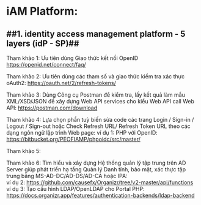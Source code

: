 # iAM Platform:
##1. identity access management platform - 5 layers (idP - SP)##
-----------
Tham khảo 1: Ưu tiên dùng Giao thức kết nối OpenID https://openid.net/connect/faq/

Tham khảo 2: Ưu tiên dùng các tham số và giao thức kiểm tra xác thực oAuth2: https://oauth.net/2/refresh-tokens/ 

Tham khảo 3: Dùng Công cụ Postman để kiểm tra, lấy kết quả làm mẫu XML/XSD/JSON để xây dựng Web API services cho kiểu Web API call Web API: https://postman.com/download

Tham khảo 4: Lựa chọn phần tuỳ biến sửa code các trang Login / Sign-in / Logout / Sign-out hoặc Check Refresh URL/ Refresh Token URL theo các dạng ngôn ngữ lập trình Web page: 
ví dụ 1: PHP với OpenID: https://bitbucket.org/PEOFIAMP/phpoidc/src/master/

Tham khảo 5: 


Tham khảo 6: Tìm hiểu và xây dựng Hệ thống quản lý tập trung trên AD Server giúp phát triển hạ tầng Quản lý Danh tính, bảo mật, xác thực tập trung bằng MS-AD-DC/AD-DS/AD-CA  hoặc IPA:  
ví dụ 2: https://github.com/causefx/Organizr/tree/v2-master/api/functions
ví dụ 3: Tạo cấu hình LDAP/OpenLDAP cho Portal PHP: https://docs.organizr.app/features/authentication-backends/ldap-backend
